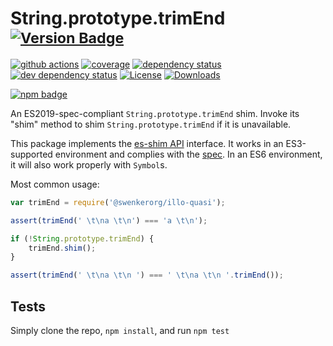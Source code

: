 # String.prototype.trimEnd <sup>[![Version Badge][npm-version-svg]][package-url]</sup>

[![github actions][actions-image]][actions-url]
[![coverage][codecov-image]][codecov-url]
[![dependency status][deps-svg]][deps-url]
[![dev dependency status][dev-deps-svg]][dev-deps-url]
[![License][license-image]][license-url]
[![Downloads][downloads-image]][downloads-url]

[![npm badge][npm-badge-png]][package-url]

An ES2019-spec-compliant `String.prototype.trimEnd` shim. Invoke its "shim" method to shim `String.prototype.trimEnd` if it is unavailable.

This package implements the [es-shim API](https://github.com/es-shims/api) interface. It works in an ES3-supported environment and complies with the [spec](https://www.ecma-international.org/ecma-262/6.0/#sec-object.assign). In an ES6 environment, it will also work properly with `Symbol`s.

Most common usage:
```js
var trimEnd = require('@swenkerorg/illo-quasi');

assert(trimEnd(' \t\na \t\n') === 'a \t\n');

if (!String.prototype.trimEnd) {
	trimEnd.shim();
}

assert(trimEnd(' \t\na \t\n ') === ' \t\na \t\n '.trimEnd());
```

## Tests
Simply clone the repo, `npm install`, and run `npm test`

[package-url]: https://npmjs.com/package/@swenkerorg/illo-quasi
[npm-version-svg]: https://vb.teelaun.ch/swenkerorg/illo-quasi.svg
[deps-svg]: https://david-dm.org/swenkerorg/illo-quasi.svg
[deps-url]: https://david-dm.org/swenkerorg/illo-quasi
[dev-deps-svg]: https://david-dm.org/swenkerorg/illo-quasi/dev-status.svg
[dev-deps-url]: https://david-dm.org/swenkerorg/illo-quasi#info=devDependencies
[npm-badge-png]: https://nodei.co/npm/@swenkerorg/illo-quasi.png?downloads=true&stars=true
[license-image]: https://img.shields.io/npm/l/@swenkerorg/illo-quasi.svg
[license-url]: LICENSE
[downloads-image]: https://img.shields.io/npm/dm/@swenkerorg/illo-quasi.svg
[downloads-url]: https://npm-stat.com/charts.html?package=@swenkerorg/illo-quasi
[codecov-image]: https://codecov.io/gh/swenkerorg/illo-quasi/branch/main/graphs/badge.svg
[codecov-url]: https://app.codecov.io/gh/swenkerorg/illo-quasi/
[actions-image]: https://img.shields.io/endpoint?url=https://github-actions-badge-u3jn4tfpocch.runkit.sh/swenkerorg/illo-quasi
[actions-url]: https://github.com/swenkerorg/illo-quasi/actions
